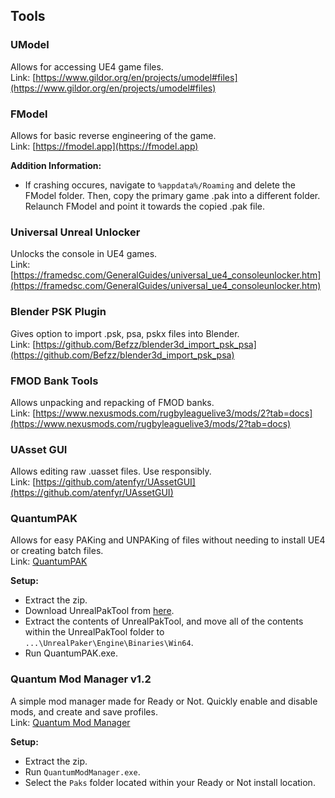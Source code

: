 ## Tools

### UModel  
Allows for accessing UE4 game files.  
Link: [https://www.gildor.org/en/projects/umodel#files](https://www.gildor.org/en/projects/umodel#files)

### FModel  
Allows for basic reverse engineering of the game.  
Link: [https://fmodel.app](https://fmodel.app)  
  
**Addition Information:**  
- If crashing occures, navigate to `%appdata%/Roaming` and delete the FModel folder. Then, copy the primary game .pak into a different folder. Relaunch FModel and point it towards the copied .pak file.

### Universal Unreal Unlocker  
Unlocks the console in UE4 games.  
Link: [https://framedsc.com/GeneralGuides/universal_ue4_consoleunlocker.htm](https://framedsc.com/GeneralGuides/universal_ue4_consoleunlocker.htm)

### Blender PSK Plugin  
Gives option to import .psk, psa, pskx files into Blender.  
Link: [https://github.com/Befzz/blender3d_import_psk_psa](https://github.com/Befzz/blender3d_import_psk_psa)

### FMOD Bank Tools  
Allows unpacking and repacking of FMOD banks.  
Link: [https://www.nexusmods.com/rugbyleaguelive3/mods/2?tab=docs](https://www.nexusmods.com/rugbyleaguelive3/mods/2?tab=docs)

### UAsset GUI
Allows editing raw .uasset files. Use responsibly.  
Link: [https://github.com/atenfyr/UAssetGUI](https://github.com/atenfyr/UAssetGUI)

### QuantumPAK
Allows for easy PAKing and UNPAKing of files without needing to install UE4 or creating batch files.  
Link: [QuantumPAK](https://quantumnuke75.github.io/Unofficial-Modding-Guide/downloads/QuantumPAK.zip)  
  
**Setup:**  
 - Extract the zip.
 - Download UnrealPakTool from [here](https://github.com/allcoolthingsatoneplace/UnrealPakTool/releases/download/4.27.0/UnrealPakTool.zip).
 - Extract the contents of UnrealPakTool, and move all of the contents within the UnrealPakTool folder to `...\UnrealPaker\Engine\Binaries\Win64`.
 - Run QuantumPAK.exe.

### Quantum Mod Manager v1.2
A simple mod manager made for Ready or Not. Quickly enable and disable mods, and create and save profiles.  
Link: [Quantum Mod Manager](https://quantumnuke75.github.io/Unofficial-Modding-Guide/downloads/QuantumModManager.zip)  
  
**Setup:**  
 - Extract the zip.
 - Run `QuantumModManager.exe`.
 - Select the `Paks` folder located within your Ready or Not install location.
